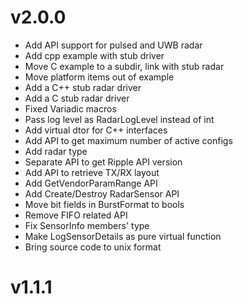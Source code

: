 # v2.0.0

* Add API support for pulsed and UWB radar
* Add cpp example with stub driver
* Move C example to a subdir, link with stub radar
* Move platform items out of example
* Add a C++ stub radar driver
* Add a C stub radar driver
* Fixed Variadic macros
* Pass log level as RadarLogLevel instead of int
* Add virtual dtor for C++ interfaces
* Add API to get maximum number of active configs
* Add radar type
* Separate API to get Ripple API version
* Add API to retrieve TX/RX layout
* Add GetVendorParamRange API
* Add Create/Destroy RadarSensor API
* Move bit fields in BurstFormat to bools
* Remove FIFO related API
* Fix SensorInfo members' type
* Make LogSensorDetails as pure virtual function
* Bring source code to unix format

# v1.1.1
